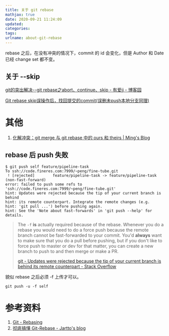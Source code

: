 ```yaml
---
title: 关于 git rebase
mathjax: true
date: 2020-09-21 11:24:09
updated:
categories:
tags:
urlname: about-git-rebase
---
```




<!-- more -->



rebase 之后，在没有冲突的情况下，commit 的 id 会变化，但是 Author 和 Date 已经 change set 都不变。



## 关于 --skip

[git的突出解决--git rebase之abort、continue、skip - 有爱jj - 博客园](https://www.cnblogs.com/chenjunjie12321/p/6876220.html)

[Git rebase skip误操作后，找回提交的commit(误删未push本地分支同理)](https://juejin.im/post/6844903891788627976)



# 其他

1. [化解冲突：git merge 与 git rebase 中的 ours 和 theirs | Ming's Blog](https://bitmingw.com/2017/02/16/git-merge-rebase-ours-and-theirs/)



## rebase 后 push 失败

```
$ git push self feature/pipeline-task
To ssh://code.fineres.com:7999/~peng/fine-tube.git
 ! [rejected]        feature/pipeline-task -> feature/pipeline-task (non-fast-forward)
error: failed to push some refs to 'ssh://code.fineres.com:7999/~peng/fine-tube.git'
hint: Updates were rejected because the tip of your current branch is behind
hint: its remote counterpart. Integrate the remote changes (e.g.
hint: 'git pull ...') before pushing again.
hint: See the 'Note about fast-forwards' in 'git push --help' for details.
```

> The `-f` **is** actually required because of the rebase. Whenever you do a rebase you would need to do a force push because the remote branch cannot be fast-forwarded to your commit. You'd **always** want to make sure that you do a pull before pushing, but if you don't like to force push to master or dev for that matter, you can create a new branch to push to and then merge or make a PR.
>
> [git - Updates were rejected because the tip of your current branch is behind its remote counterpart - Stack Overflow](https://stackoverflow.com/questions/39399804/updates-were-rejected-because-the-tip-of-your-current-branch-is-behind-its-remot)

貌似 rebase 之后必须 -f 上传才可以。

```
git push -u -f self
```



# 参考资料

1. [Git - Rebasing](https://git-scm.com/book/en/v2/Git-Branching-Rebasing)
2. [彻底搞懂 Git-Rebase - Jartto's blog](http://jartto.wang/2018/12/11/git-rebase/)